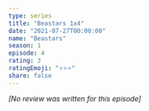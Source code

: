 ```yaml
---
type: series
title: "Beastars 1x4"
date: "2021-07-27T00:00:00"
name: "Beastars"
season: 1
episode: 4
rating: 3
ratingEmoji: "⭐️⭐️⭐️"
share: false
---
```


*[No review was written for this episode]*

